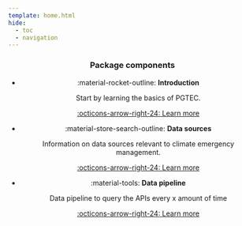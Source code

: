 ```yaml
---
template: home.html
hide:
  - toc
  - navigation
---
```


<style>
article > h1 {
    display: none
}

body > header > nav > div.md-header__title.md-header__title--active > div > div:nth-child(2){
    font-weight: 700;   
}
.package-icon{
    width: 5rem;
}
body > div.md-container > main > div > div > article > a{
    display: none
}

.md-main__inner > .md-content > article {
    margin-top: 0 !important;
    padding-top: 0 !important;
}

article h1 {
    margin-bottom: 0.8rem;
}
article p {
    margin-top: 0.5rem;
    margin-bottom: 1rem;
}


</style>

<div style="text-align: center;">

### Package components

<div class="grid cards cols-3" markdown>

- :material-rocket-outline: **Introduction**

    Start by learning the basics of PGTEC.

    [:octicons-arrow-right-24: Learn more](welcome.md)

- :material-store-search-outline: **Data sources**

    Information on data sources relevant to climate emergency management.   

    [:octicons-arrow-right-24: Learn more](data_sources/index.md)

- :material-tools: **Data pipeline**

    Data pipeline to query the APIs every x amount of time

    [:octicons-arrow-right-24: Learn more](pipeline/index.md)

</div>
